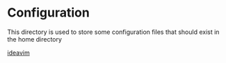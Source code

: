 # Configuration
This directory is used to store some configuration files that should exist in the home directory

[ideavim](.ideavimrc)
